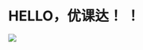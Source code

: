 #  HELLO，优课达！ ！
![](https://qgt-style.oss-cn-hangzhou.aliyuncs.com/newcoursep4/g1/g1-2-2/tenor.gif)
